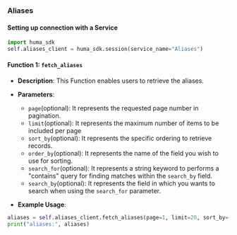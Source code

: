 ### Aliases

#### Setting up connection with a Service

```python
import huma_sdk
self.aliases_client = huma_sdk.session(service_name="Aliases")
```

#### Function 1: `fetch_aliases`

- **Description**: This Function enables users to retrieve the aliases.
- **Parameters**:
  - `page`(optional): It represents the requested page number in pagination.
  - `limit`(optional): It represents the maximum number of items to be included per page
  - `sort_by`(optional): It represents the specific ordering to retrieve records.
  - `order_by`(optional): It represents the name of the field you wish to use for sorting.
  - `search_for`(optional): It represents a string keyword to performs a "contains" query for finding matches within the `search_by` field.
  - `search_by`(optional): It represents the field in which you wants to search when using the `search_for` parameter.

- **Example Usage**:

```python
aliases = self.aliases_client.fetch_aliases(page=1, limit=20, sort_by=-1, order_by="created_date", search_for="", search_by="")
print("aliases:", aliases)
```
